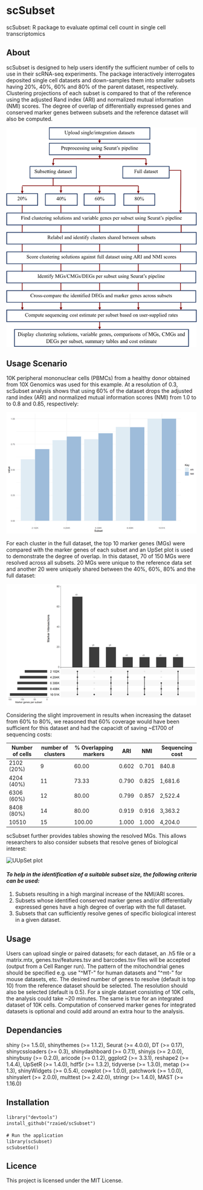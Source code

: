 # scSubset

scSubset: R package to evaluate optimal cell count in single cell transcriptomics

## About 
scSubset is designed to help users identify the sufficient number of cells to use in their scRNA-seq experiments. The package interactively interrogates deposited single cell datasets and down-samples them into smaller subsets having 20%, 40%, 60% and 80% of the parent dataset, respectively. Clustering projections of each subset is compared to that of the reference using the adjusted Rand index (ARI) and normalized mutual information (NMI) scores. The degree of overlap of differentially expressed genes and conserved marker genes between subsets and the reference dataset will also be computed.

![overview figure](https://github.com/rzaied/scSubset/blob/master/figures/overview.png)


## Usage Scenario

10K peripheral mononuclear cells (PBMCs) from a healthy donor obtained from 10X Genomics was used for this example. At a resolution of 0.3, scSubset analysis shows that using 60% of the dataset drops the adjusted rand index (ARI) and normalized mutual information scores (NMI) from 1.0 to to 0.8 and 0.85, respectively:

![ARI/NMI plot](https://github.com/rzaied/scSubset/blob/master/figures/PBMCs_ari_nmi.png)


For each cluster in the full dataset, the top 10 marker genes (MGs) were compared with the marker genes of each subset and an UpSet plot is used to demonstrate the degree of overlap. In this dataset, 70 of 150 MGs were resolved across all subsets. 20 MGs were unique to the reference data set and another 20 were uniquely shared between the 40%, 60%, 80% and the full dataset:


![UpSet plot](https://github.com/rzaied/scSubset/blob/master/figures/PBMCs_upset_plot.png)

Considering the slight improvement in results when increasing the dataset from 60% to 80%, we reasoned that 60% coverage would have been sufficient for this dataset and had the capacidt of saving ~£1700 of sequencing costs: 

Number of cells	 | number of clusters | % Overlapping markers	| ARI | NMI | Sequencing cost
------------ | ------------- | ------------- | ------------- | ------------- | -------------
2102 (20%) |	9 | 60.00 | 0.602 |	0.701	| 840.8
4204 (40%) | 11 |	73.33 | 0.790 |	0.825 |	1,681.6
6306 (60%) | 12 |	80.00 |	0.799 |	0.857 |	2,522.4
8408 (80%) | 14 |	80.00	| 0.919 |	0.916 |	3,363.2
10510 |	15 | 100.00	| 1.000	| 1.000	| 4,204.0

scSubset further provides tables showing the resolved MGs. This allows researchers to also consider subsets that resolve genes of biological interest:

![UUpSet plot](https://github.com/rzaied/scSubset/blob/master/figures/MGstats.png)

#### *To help in the identification of a suitable subset size, the following criteria can be used:*
  1) Subsets resulting in a high marginal increase of the NMI/ARI scores. 
  2) Subsets whose identified conserved marker genes and/or differentially expressed genes have a high degree of overlap with the full dataset.
  3) Subsets that can sufficiently resolve genes of specific biological interest in a given dataset.


## Usage 

Users can upload single or paired datasets; for each dataset, an .h5 file or a matrix.mtx, genes.tsv/features.tsv and barcodes.tsv files will be accepted (output from a Cell Ranger run). The pattern of the mitochondrial genes should be specified e.g. use "^MT-" for human datasets
and "^mt-" for mouse datasets, etc. The desired number of genes to resolve (default is top 10) from the reference dataset should be selected. The resolution should also be selected (default is 0.5). For a single dataset consisting of 10K cells, the analysis could take ~20 minutes. The same is true for an
integrated dataset of 10K cells. Computation of conserved marker genes for integrated datasets is optional and could add around an extra hour to the analysis.



## Dependancies

shiny (>= 1.5.0), shinythemes (>= 1.1.2), Seurat (>= 4.0.0), DT (>= 0.17), shinycssloaders (>= 0.3), shinydashboard (>= 0.7.1), shinyjs (>= 2.0.0), shinybusy (>= 0.2.0), aricode (>= 0.1.2), ggplot2 (>= 3.3.1), reshape2 (>= 1.4.4), UpSetR (>= 1.4.0), hdf5r (>= 1.3.2), tidyverse (>= 1.3.0), metap (>= 1.3), shinyWidgets (>= 0.5.4), cowplot (>= 1.0.0), patchwork (>= 1.0.0), shinyalert (>= 2.0.0), multtest (>= 2.42.0), stringr (>= 1.4.0), MAST (>= 1.16.0)

## Installation
```
library("devtools")
install_github("rzaied/scSubset")

# Run the application
library(scSubset)
scSubsetGo()
```

## Licence
This project is licensed under the MIT License.
